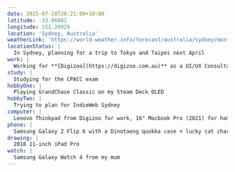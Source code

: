 ```yaml
---
date: 2025-07-28T20:21:09+10:00
latitude: -33.86882
longitude: 151.20929
location: 'Sydney, Australia'
weatherLink: 'https://world-weather.info/forecast/australia/sydney/month/'
locationStatus: |
  In Sydney, planning for a trip to Tokyo and Taipei next April
work: |
  Working for **[Digizoo](https://digizoo.com.au)** as a UI/UX Consultant
study: |
  Studying for the CPACC exam
hobbyOne: |
  Playing GrandChase Classic on my Steam Deck OLED
hobbyTwo: |
  Trying to plan for IndieWeb Sydney
computer: |
  Lenovo Thinkpad from Digizoo for work, 16" Macbook Pro (2021) for home
phone: |
  Samsung Galaxy Z Flip 6 with a Dinotaeng quokka case + lucky cat charm from China
drawing: |
  2018 11-inch iPad Pro
watch: |
  Samsung Galaxy Watch 4 from my mum
---
```

